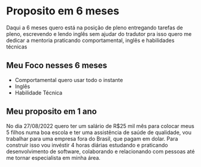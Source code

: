 # Proposito em 6 meses

Daqui a 6 meses quero está na posição de pleno
entregando tarefas de pleno, escrevendo e lendo inglês sem ajudar do tradutor
pra isso quero me dedicar a mentoria praticando comportamental, inglês e habilidades técnicas

## Meu Foco nesses 6 meses

- Comportamental quero usar todo o instante
- Inglês
- Habilidade Técnica

## Meu proposito em 1 ano

No dia 27/08/2022 quero ter um salário de R$25 mil mês para colocar meus 5 filhos numa boa escola
e ter uma assistência de saúde de qualidade, vou trabalhar para uma empresa fora do Brasil, que pagam em dolar.
Para construir isso vou invéstir 4 horas diárias estudando e praticando desenvolvimento de software, colaborando
e relacionando com pessoas até me tornar especialista em minha área.